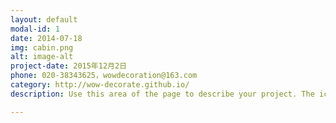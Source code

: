```yaml
---
layout: default
modal-id: 1
date: 2014-07-18
img: cabin.png
alt: image-alt
project-date: 2015年12月2日
phone: 020-38343625，wowdecoration@163.com
category: http://wow-decorate.github.io/
description: Use this area of the page to describe your project. The icon above is part of a free icon set by <a href="https://sellfy.com/p/8Q9P/jV3VZ/">Flat Icons</a>. On their website, you can download their free set with 16 icons, or you can purchase the entire set with 146 icons for only $12!

---
```


